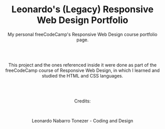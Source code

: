 <h1 align="center">Leonardo's (Legacy) Responsive Web Design Portfolio</h1>
<p align="center">My personal freeCodeCamp's Responsive Web Design course portfolio page.</p><br>
<br>
<p align="center">This project and the ones referenced inside it were done as part of the freeCodeCamp course of Responsive Web Design, in which I learned and studied the HTML and CSS languages.</p><br>
<br>
<p align="center">Credits:</p><br>
<p align="center">Leonardo Nabarro Tonezer - Coding and Design</p>

